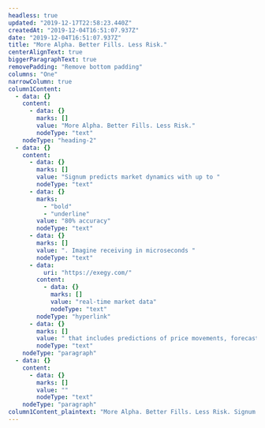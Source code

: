 ```yaml
---
headless: true
updated: "2019-12-17T22:58:23.440Z"
createdAt: "2019-12-04T16:51:07.937Z"
date: "2019-12-04T16:51:07.937Z"
title: "More Alpha. Better Fills. Less Risk."
centerAlignText: true
biggerParagraphText: true
removePadding: "Remove bottom padding"
columns: "One"
narrowColumn: true
column1Content:
  - data: {}
    content:
      - data: {}
        marks: []
        value: "More Alpha. Better Fills. Less Risk."
        nodeType: "text"
    nodeType: "heading-2"
  - data: {}
    content:
      - data: {}
        marks: []
        value: "Signum predicts market dynamics with up to "
        nodeType: "text"
      - data: {}
        marks:
          - "bold"
          - "underline"
        value: "80% accuracy"
        nodeType: "text"
      - data: {}
        marks: []
        value: ". Imagine receiving in microseconds "
        nodeType: "text"
      - data:
          uri: "https://exegy.com/"
        content:
          - data: {}
            marks: []
            value: "real-time market data"
            nodeType: "text"
        nodeType: "hyperlink"
      - data: {}
        marks: []
        value: " that includes predictions of price movements, forecasts of trade concentrations, and revelations of hidden liquidity. How much better would you trade? Let us show you."
        nodeType: "text"
    nodeType: "paragraph"
  - data: {}
    content:
      - data: {}
        marks: []
        value: ""
        nodeType: "text"
    nodeType: "paragraph"
column1Content_plaintext: "More Alpha. Better Fills. Less Risk. Signum predicts market dynamics with up to 80% accuracy. Imagine receiving in microseconds real-time market data that includes predictions of price movements, forecasts of trade concentrations, and revelations of hidden liquidity. How much better would you trade? Let us show you. "
---
```

